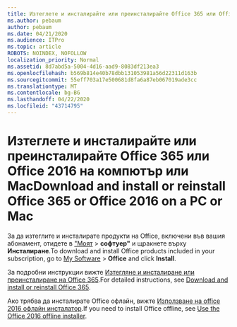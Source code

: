 ```yaml
---
title: Изтеглете и инсталирайте или преинсталирайте Office 365 или Office 2016 на компютър или Mac
ms.author: pebaum
author: pebaum
ms.date: 04/21/2020
ms.audience: ITPro
ms.topic: article
ROBOTS: NOINDEX, NOFOLLOW
localization_priority: Normal
ms.assetid: 8d7abd5a-5004-4d16-aad9-8083df213ea3
ms.openlocfilehash: b569b814e40b78dbb131053981a56d22311d163b
ms.sourcegitcommit: 55eff703a17e500681d8fa6a87eb067019ade3cc
ms.translationtype: MT
ms.contentlocale: bg-BG
ms.lasthandoff: 04/22/2020
ms.locfileid: "43714795"
---
```

# <a name="download-and-install-or-reinstall-office-365-or-office-2016-on-a-pc-or-mac"></a><span data-ttu-id="09f8d-102">Изтеглете и инсталирайте или преинсталирайте Office 365 или Office 2016 на компютър или Mac</span><span class="sxs-lookup"><span data-stu-id="09f8d-102">Download and install or reinstall Office 365 or Office 2016 on a PC or Mac</span></span>

<span data-ttu-id="09f8d-103">За да изтеглите и инсталирате продукти на Office, включени във вашия абонамент, отидете в ["Моят](https://portal.office.com/OLS/MySoftware.aspx) \> **софтуер"** и щракнете върху **Инсталиране**.</span><span class="sxs-lookup"><span data-stu-id="09f8d-103">To download and install Office products included in your subscription, go to [My Software](https://portal.office.com/OLS/MySoftware.aspx) \> **Office** and click **Install**.</span></span> 
  
<span data-ttu-id="09f8d-104">За подробни инструкции вижте [Изтегляне и инсталиране или преинсталиране на Office 365](https://support.office.com/article/4414eaaf-0478-48be-9c42-23adc471665816658?wt.mc_id=O365_Admin_Alch).</span><span class="sxs-lookup"><span data-stu-id="09f8d-104">For detailed instructions, see [Download and install or reinstall Office 365](https://support.office.com/article/4414eaaf-0478-48be-9c42-23adc471665816658?wt.mc_id=O365_Admin_Alch).</span></span>
  
<span data-ttu-id="09f8d-105">Ако трябва да инсталирате Office офлайн, вижте [Използване на office 2016 офлайн инсталатор](https://support.office.com/article/f0a85fe7-118f-41cb-a791-d59cef96ad1c?wt.mc_id=O365_Admin_Alch#OfficePlans=Office_for_business).</span><span class="sxs-lookup"><span data-stu-id="09f8d-105">If you need to install Office offline, see [Use the Office 2016 offline installer](https://support.office.com/article/f0a85fe7-118f-41cb-a791-d59cef96ad1c?wt.mc_id=O365_Admin_Alch#OfficePlans=Office_for_business).</span></span>
  

